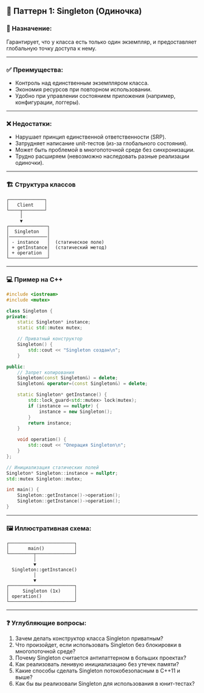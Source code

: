 ## 📌 Паттерн 1: **Singleton (Одиночка)**

### 🧠 Назначение:

Гарантирует, что у класса есть только один экземпляр, и предоставляет глобальную точку доступа к нему.

---

### ✅ Преимущества:

* Контроль над единственным экземпляром класса.
* Экономия ресурсов при повторном использовании.
* Удобно при управлении состоянием приложения (например, конфигурации, логгеры).

---

### ❌ Недостатки:

* Нарушает принцип единственной ответственности (SRP).
* Затрудняет написание unit-тестов (из-за глобального состояния).
* Может быть проблемой в многопоточной среде без синхронизации.
* Трудно расширяем (невозможно наследовать разные реализации одиночки).

---

### 🏗️ Структура классов

```
┌─────────────┐
│   Client    │
└────┬────────┘
     │
     ▼
┌──────────────┐
│  Singleton   │
│──────────────│
│ - instance   │  (статическое поле)
│ + getInstance│  (статический метод)
│ + operation  │
└──────────────┘
```

---

### 💻 Пример на C++

```cpp
#include <iostream>
#include <mutex>

class Singleton {
private:
    static Singleton* instance;
    static std::mutex mutex;

    // Приватный конструктор
    Singleton() {
        std::cout << "Singleton создан\n";
    }

public:
    // Запрет копирования
    Singleton(const Singleton&) = delete;
    Singleton& operator=(const Singleton&) = delete;

    static Singleton* getInstance() {
        std::lock_guard<std::mutex> lock(mutex);
        if (instance == nullptr) {
            instance = new Singleton();
        }
        return instance;
    }

    void operation() {
        std::cout << "Операция Singleton\n";
    }
};

// Инициализация статических полей
Singleton* Singleton::instance = nullptr;
std::mutex Singleton::mutex;

int main() {
    Singleton::getInstance()->operation();
    Singleton::getInstance()->operation();
}
```

---

### 🖼️ Иллюстративная схема:

```
┌────────────────────────┐
│       main()           │
└─────────┬──────────────┘
          │
          ▼
  Singleton::getInstance()
          │
          ▼
┌────────────────────────┐
│     Singleton (1x)     │
│ operation()            │
└────────────────────────┘
```

---

### ❓ Углубляющие вопросы:

1. Зачем делать конструктор класса Singleton приватным?
2. Что произойдет, если использовать Singleton без блокировки в многопоточной среде?
3. Почему Singleton считается антипаттерном в больших проектах?
4. Как реализовать ленивую инициализацию без утечек памяти?
5. Какие способы сделать Singleton потокобезопасным в C++11 и выше?
6. Как бы вы реализовали Singleton для использования в юнит-тестах?
